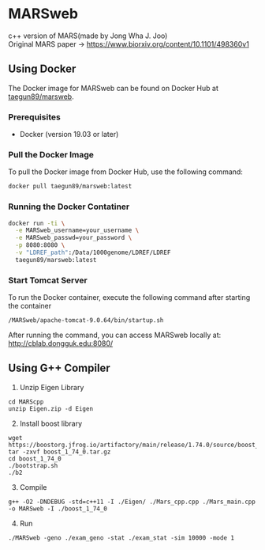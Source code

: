 # MARSweb

c++ version of MARS(made by Jong Wha J. Joo)<br> 
Original MARS paper -> https://www.biorxiv.org/content/10.1101/498360v1

## Using Docker 

The Docker image for MARSweb can be found on Docker Hub at [taegun89/marsweb](https://hub.docker.com/r/taegun89/marsweb).

### Prerequisites

- Docker (version 19.03 or later)

### Pull the Docker Image

To pull the Docker image from Docker Hub, use the following command:

```bash
docker pull taegun89/marsweb:latest
```

### Running the Docker Contatiner
```bash
docker run -ti \
  -e MARSweb_username=your_username \
  -e MARSweb_passwd=your_password \
  -p 8080:8080 \
  -v "LDREF_path":/Data/1000genome/LDREF/LDREF
  taegun89/marsweb:latest
```

### Start Tomcat Server

To run the Docker container, execute the following command after starting the container
```
/MARSweb/apache-tomcat-9.0.64/bin/startup.sh
```
After running the command, you can access MARSweb locally at: http://cblab.dongguk.edu:8080/

## Using G++ Compiler
1. Unzip Eigen Library 
```
cd MARScpp
unzip Eigen.zip -d Eigen
```
2. Install boost library 
```
wget https://boostorg.jfrog.io/artifactory/main/release/1.74.0/source/boost_1_74_0.tar.gz
tar -zxvf boost_1_74_0.tar.gz
cd boost_1_74_0
./bootstrap.sh
./b2
```
3. Compile
```
g++ -O2 -DNDEBUG -std=c++11 -I ./Eigen/ ./Mars_cpp.cpp ./Mars_main.cpp -o MARSweb -I ./boost_1_74_0 
```
4. Run
``` 
./MARSweb -geno ./exam_geno -stat ./exam_stat -sim 10000 -mode 1
```
